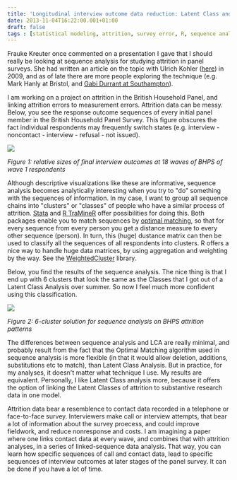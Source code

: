 ```yaml
---
title: 'Longitudinal interview outcome data reduction: Latent Class and Sequence analyses'
date: 2013-11-04T16:22:00.001+01:00
draft: false
tags : [statistical modeling, attrition, survey error, R, sequence analysis]
---
```


Frauke Kreuter once commented on a presentation I gave that I should really be looking at sequence analysis for studying attrition in panel surveys. She had written an article on the topic with Ulrich Kohler ([here](https://www.jos.nu/Articles/abstract.asp?article=252203)) in 2009, and as of late there are more people exploring the technique (e.g. Mark Hanly at Bristol, and [Gabi Durrant at Southampton](https://www.southampton.ac.uk/demography/about/staff/gbd.page)).  
  
I am working on a project on attrition in the British Household Panel, and linking attrition errors to measurement errors. Attrition data can be messy. Below, you see the response outcome sequences of every initial panel member in the British Household Panel Survey. This figure obscures the fact individual respondents may frequently switch states (e.g. interview - noncontact - interview - refusal - not issued).  
  

  

[![](https://4.bp.blogspot.com/-JQnC4Q1FXFw/Une6AMXsrHI/AAAAAAAACn0/sfGgWexzVlA/s400/Plot+all+sequences+BHPS.png)](https://4.bp.blogspot.com/-JQnC4Q1FXFw/Une6AMXsrHI/AAAAAAAACn0/sfGgWexzVlA/s1600/Plot+all+sequences+BHPS.png)

_Figure 1:_ _relative sizes of final interview outcomes at 18 waves of BHPS of wave 1 respondents_  
  
Although descriptive visualizations like these are informative, sequence analysis becomes analytically interesting when you try to "do" something with the sequences of information. In my case, I want to group all sequence chains into "clusters" or "classes" of people who have a similar process of attrition. [Stata](https://www.stata-journal.com/article.html?article=st0111) and [R TraMineR](https://mephisto.unige.ch/traminer/) offer possibilities for doing this. Both packages enable you to match sequences by [optimal matching](https://en.wikipedia.org/wiki/Optimal_matching), so that for every sequence from every person you get a distance measure to every other sequence (person). In turn, this (huge) dustance matrix can then be used to classify all the sequences of all respondents into clusters. R offers a nice way to handle huge data matrices, by using aggregation and weighting by the way. See the [WeightedCluster](https://mephisto.unige.ch/weightedcluster/) library.  
  
Below, you find the results of the sequence analysis. The nice thing is that I end up with 6 clusters that look the same as the Classes that I got out of a Latent Class Analysis over summer. So now I feel much more confident using this classification.  
  

[![](https://4.bp.blogspot.com/-5-Z64s2GcV4/Une6APMFHsI/AAAAAAAACoA/JQ-QJeO7S0A/s640/6-cluster+solution+from+sequence+analysis+on+BHPS+attrition+data.png)](https://4.bp.blogspot.com/-5-Z64s2GcV4/Une6APMFHsI/AAAAAAAACoA/JQ-QJeO7S0A/s1600/6-cluster+solution+from+sequence+analysis+on+BHPS+attrition+data.png)

_Figure 2: 6-cluster solution for sequence analysis on BHPS attrition patterns_  
  
The differences between sequence analysis and LCA are really minimal, and probably result from the fact that the Optimal Matching algorithm used in sequence analysis is more flexible (in that it would allow deletion, additions, substitutions etc to match), than Latent Class Analysis. But in practice, for my analyses, it doesn't matter what technique I use. My results are equivalent. Personally, I like Latent Class analysis more, because it offers the option of linking the Latent Classes of attrition to substantive research data in one model.  
  
Attrition data bear a resemblence to contact data recorded in a telephone or face-to-face survey. Interviewers make call or interview attempts, that bear a lot of information about the survey proecess, and could improve fieldwork, and reduce nonresponse and costs. I am imagining a paper where one links contact data at every wave, and combines that with attrition analyses, in a series of linked-sequence data analysis. That way, you can learn how specific sequences of call and contact data, lead to specific sequences of interview outcomes at later stages of the panel survey. It can be done if you have a lot of time.